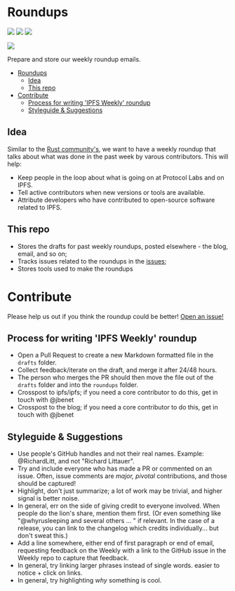 # Roundups

[![](https://img.shields.io/badge/made%20by-Protocol%20Labs-blue.svg?style=flat-square)](http://ipn.io)
[![](https://img.shields.io/badge/project-IPFS-blue.svg?style=flat-square)](http://ipfs.io/)
[![](https://img.shields.io/badge/freejs-%23ipfs-blue.svg?style=flat-square)](http://webchat.freenode.net/?channels=%23ipfs)

![](https://cdn.rawgit.com/jbenet/contribute-ipfs-gif/master/img/contribute.gif)

Prepare and store our weekly roundup emails.

- [Roundups](#roundups)
  - [Idea](#idea)
  - [This repo](#this-repo)
- [Contribute](#contribute)
  - [Process for writing 'IPFS Weekly' roundup](#process-for-writing-ipfs-weekly-roundup)
  - [Styleguide & Suggestions](#styleguide-&-suggestions)

## Idea

Similar to the [Rust community's](https://this-week-in-rust.org/), we want to have a weekly roundup that talks about what was done in the past week by varous contributors. This will help:

  - Keep people in the loop about what is going on at Protocol Labs and on IPFS.
  - Tell active contributors when new versions or tools are available.
  - Attribute developers who have contributed to open-source software related to IPFS.

## This repo

- Stores the drafts for past weekly roundups, posted elsewhere - the blog, email, and so on;
- Tracks issues related to the roundups in the [issues](https://github.com/ipfs/roundups/issues/);
- Stores tools used to make the roundups

# Contribute

Please help us out if you think the roundup could be better! [Open an issue!](https://github.com/ipfs/roundups/issues/new)

## Process for writing 'IPFS Weekly' roundup

- Open a Pull Request to create a new Markdown formatted file in the `drafts` folder.
- Collect feedback/iterate on the draft, and merge it after 24/48 hours.
- The person who merges the PR should then move the file out of the `drafts` folder and into the `roundups` folder.
- Crosspost to ipfs/ipfs; if you need a core contributor to do this, get in touch with @jbenet
- Crosspost to the blog; if you need a core contributor to do this, get in touch with @jbenet

## Styleguide & Suggestions

  - Use people's GitHub handles and not their real names. Example: @RichardLitt, and not "Richard Littauer".
  - Try and include everyone who has made a PR or commented on an issue. Often, issue comments are _major, pivotal_ contributions, and those should be captured!
  - Highlight, don't just summarize; a lot of work may be trivial, and higher signal is better noise.
  - In general, err on the side of giving credit to everyone involved. When people do the lion's share, mention them first. (Or even something like "@whyrusleeping and several others ... " if relevant. In the case of a release, you can link to the changelog which credits individually... but don't sweat this.)
  - Add a line somewhere, either end of first paragraph or end of email, requesting feedback on the Weekly with a link to the GitHub issue in the Weekly repo to capture that feedback.
  - In general, try linking larger phrases instead of single words. easier to notice + click on links.
  - In general, try highlighting _why_ something is cool.

